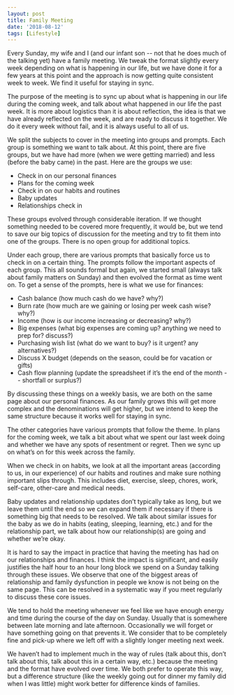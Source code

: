 ```yaml
---
layout: post
title: Family Meeting
date: '2018-08-12'
tags: [Lifestyle]
---
```

Every Sunday, my wife and I (and our infant son -- not that he does much of the talking yet) have a family meeting. We tweak the format slightly every week depending on what is happening in our life, but we have done it for a few years at this point and the approach is now getting quite consistent week to week. We find it useful for staying in sync.

The purpose of the meeting is to sync up about what is happening in our life during the coming week, and talk about what happened in our life the past week. It is more about logistics than it is about reflection, the idea is that we have already reflected on the week, and are ready to discuss it together. We do it every week without fail, and it is always useful to all of us.

We split the subjects to cover in the meeting into groups and prompts. Each group is something we want to talk about. At this point, there are five groups, but we have had more (when we were getting married) and less (before the baby came) in the past. Here are the groups we use:

* Check in on our personal finances
* Plans for the coming week
* Check in on our habits and routines
* Baby updates
* Relationships check in

These groups evolved through considerable iteration. If we thought something needed to be covered more frequently, it would be, but we tend to save our big topics of discussion for the meeting and try to fit them into one of the groups. There is no open group for additional topics.

Under each group, there are various prompts that basically force us to check in on a certain thing. The prompts follow the important aspects of each group. This all sounds formal but again, we started small (always talk about family matters on Sunday) and then evolved the format as time went on. To get a sense of the prompts, here is what we use for finances:

* Cash balance (how much cash do we have? why?)
* Burn rate (how much are we gaining or losing per week cash wise? why?)
* Income (how is our income increasing or decreasing? why?)
* Big expenses (what big expenses are coming up? anything we need to prep for? discuss?)
* Purchasing wish list (what do we want to buy? is it urgent? any alternatives?)
* Discuss X budget (depends on the season, could be for vacation or gifts)
* Cash flow planning (update the spreadsheet if it’s the end of the month -- shortfall or surplus?)

By discussing these things on a weekly basis, we are both on the same page about our personal finances. As our family grows this will get more complex and the denominations will get higher, but we intend to keep the same structure because it works well for staying in sync.

The other categories have various prompts that follow the theme. In plans for the coming week, we talk a bit about what we spent our last week doing and whether we have any spots of resentment or regret. Then we sync up on what’s on for this week across the family.

When we check in on habits, we look at all the important areas (according to us, in our experience) of our habits and routines and make sure nothing important slips through. This includes diet, exercise, sleep, chores, work, self-care, other-care and medical needs.

Baby updates and relationship updates don’t typically take as long, but we leave them until the end so we can expand them if necessary if there is something big that needs to be resolved. We talk about similar issues for the baby as we do in habits (eating, sleeping, learning, etc.) and for the relationship part, we talk about how our relationship(s) are going and whether we’re okay.

It is hard to say the impact in practice that having the meeting has had on our relationships and finances. I think the impact is significant, and easily justifies the half hour to an hour long block we spend on a Sunday talking through these issues. We observe that one of the biggest areas of relationship and family dysfunction in people we know is not being on the same page. This can be resolved in a systematic way if you meet regularly to discuss these core issues.

We tend to hold the meeting whenever we feel like we have enough energy and time during the course of the day on Sunday. Usually that is somewhere between late morning and late afternoon. Occasionally we will forget or have something going on that prevents it. We consider that to be completely fine and pick-up where we left off with a slightly longer meeting next week.

We haven’t had to implement much in the way of rules (talk about this, don’t talk about this, talk about this in a certain way, etc.) because the meeting and the format have evolved over time. We both prefer to operate this way, but a difference structure (like the weekly going out for dinner my family did when I was little) might work better for difference kinds of families.
